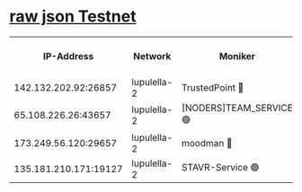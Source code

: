[raw json Testnet](https://rpc-check.jaclalt.stavr.tech/jaclalt/rpc-jaclalt-result.json)
=

<table><tr><th>IP-Address</th><th>Network</th><th>Moniker</th><th>Latest Block Height</th><th>Earliest Block Height</th><th>Catching Up</th><th>Tx Index</th><th>Voting Power</th><th>Scan Time</th></tr><tr><td>142.132.202.92:26857</td><td>lupulella-2</td><td>TrustedPoint 🔴</td><td>7125560</td><td>6282001</td><td>False</td><td>off</td><td>400065</td><td>2024-03-16T02:52:33.703925353UTC</td></tr><tr><td>65.108.226.26:43657</td><td>lupulella-2</td><td>[NODERS]TEAM_SERVICE 🟢</td><td>7125560</td><td>6282001</td><td>False</td><td>on</td><td>0</td><td>2024-03-16T02:52:34.006402204UTC</td></tr><tr><td>173.249.56.120:29657</td><td>lupulella-2</td><td>moodman 🔴</td><td>7125560</td><td>7025559</td><td>False</td><td>off</td><td>1075134</td><td>2024-03-16T02:52:33.482820836UTC</td></tr><tr><td>135.181.210.171:19127</td><td>lupulella-2</td><td>STAVR-Service 🟢</td><td>7125558</td><td>7124001</td><td>False</td><td>on</td><td>0</td><td>2024-03-16T02:52:24.954161600UTC</td></tr></table>
